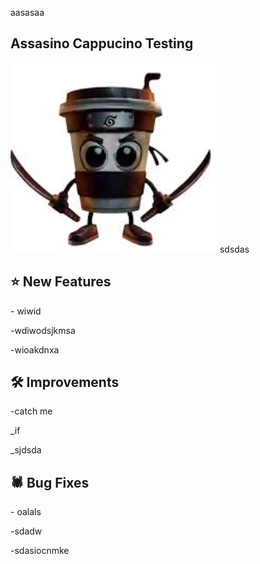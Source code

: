 aasasaa

## Assasino Cappucino Testing

![assasino.png](https://raw.githubusercontent.com/KenniHK/docusaurus_CMS/main/static/img/assasino.png)
sdsdas

## ⭐ New Features

\- wiwid

\-wdiwodsjkmsa

\-wioakdnxa

## 🛠️ Improvements

\-catch me

_if

_sjdsda

## 🕷️ Bug Fixes

\- oalals

\-sdadw 

\-sdasiocnmke
